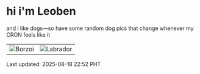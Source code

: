 # hi i'm Leoben

and i like dogs—so have some random dog pics that change whenever my CRON feels like it

|  |  |
|--------|----------|
| ![Borzoi](https://random-dog-vercel.vercel.app/api/random-borzoi?v=1755528764) | ![Labrador](https://random-dog-vercel.vercel.app/api/random-labrador?v=1755528764) |

Last updated: 2025-08-18 22:52 PHT
